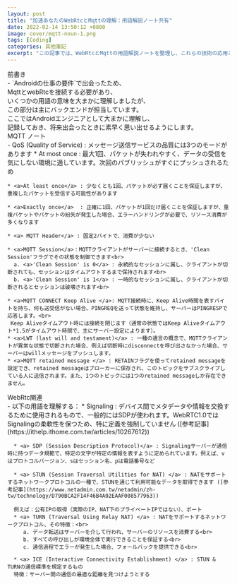 ```yaml
---
layout: post
title: "加速あなたのWebRtcとMqttの理解：用語解説ノート共有"
date: 2022-02-14 13:50:12 +0800
image: cover/mqtt-noun-1.png
tags: [Coding]
categories: 其他筆記
excerpt: "この記事では、WebRtcとMqttの用語解説ノートを整理し、これらの技術の応用と原理をより深く理解できるようにします。WebRtcとMqttに興味があるなら、この記事は見逃せません！"
---
```


<div class="c-border-main-title-2">前書き</div>
  - `Androidの仕事の要件`で出会ったため、<br>
MqttとwebRtcを接続する必要があり、<br>
いくつかの用語の意味を大まかに理解しましたが、<br>
この部分は主にバックエンドが担当しています。<br>
ここではAndroidエンジニアとして大まかに理解し、<br>
記録しておき、将来出会ったときに素早く思い出せるようにします。<br>

<div class="c-border-main-title-2"> MQTT ノート</div>
  - <a> QoS (Quality of Service)</a> : メッセージ送信サービスの品質には3つのモードがあります
    * <a>At most once</a>  : 最大1回、パケットが失われやすく、データの受信を気にしない環境に適しています。次回のパブリッシュがすぐにプッシュされるため

    * <a>At least once</a> : 少なくとも1回、パケットが必ず届くことを保証しますが、重複したパケットを受信する可能性があります

    * <a>Exactly once</a>  : 正確に1回、パケットが1回だけ届くことを保証しますが、重複パケットやパケットの紛失が発生した場合、エラーハンドリングが必要で、リソース消費が多くなります

    * <a> MQTT Header</a> : 固定2バイトで、消費が少ない

    * <a>MQTT Session</a>：MQTTクライアントがサーバーに接続するとき、'Clean Session'フラグでその状態を制御できます<br>
      a. <a>'Clean Session' is 0</a> : 永続的なセッションに属し、クライアントが切断されても、セッションはタイムアウトするまで保持されます<br>
      b. <a>'Clean Session' is 1</a> : 一時的なセッションに属し、クライアントが切断されるとセッションは破壊されます<br>

    * <a>MQTT CONNECT Keep Alive </a>: MQTT接続時に、Keep Alive時間を表すバイトを持ち、何も送受信がない場合、PINGREQを送って状態を維持し、サーバーはPINGRESPで応答します。<br>
     Keep Aliveタイムアウト時には接続を閉じます（通常の状態ではKeep Aliveタイムアウト*1.5がタイムアウト時間で、主にサーバー設定によります）。
    * <a>LWT (last will and testament)</a> : 一種の遺言の概念で、MQTTクライアントが異常な状態で切断された場合、例えば切断時にdisconnectを呼び出さなかった場合、サーバーはwillメッセージをプッシュします。
    * <a>MQTT retained message </a> : RETAINフラグを使ってretained messageを設定でき、retained messageはブローカーに保存され、このトピックをサブスクライブしている人に送信されます。また、1つのトピックには1つのretained messageしか存在できません。


<div class="c-border-main-title-2">WebRtc関連</div>
  - 以下の用語を理解する：
      * <a>Signaling</a> : デバイス間でメタデータや情報を交換するために使用されるもので、一般的にはSDPが使われます。WebRTC1.0ではSignalingの柔軟性を保つため、特に定義を強制していません ([参考記事](https://ithelp.ithome.com.tw/articles/10267612))

      * <a> SDP (Session Description Protocol)</a> : Signalingサーバーが通信時に持つデータ規範で、特定の文字が特定の情報を表すように定められています。例えば、vはプロトコルバージョン、sはセッション名、pは電話番号など

      * <a> STUN (Session Traversal Utilities for NAT) </a> : NATをサポートするネットワークプロトコルの一種で、STUNを通じて利用可能なデータを取得できます ([参考記事](https://www.netadmin.com.tw/netadmin/zh-tw/technology/D790BCA2F14F46B4A02EAAF008577963))

      例えば：公有IPの取得（実際のIP、NAT下のプライベートIPではない）、ポート
      * <a> TURN (Traversal Using Relay NAT) </a> : NATをサポートするネットワークプロトコル、その特徴：<br>
         a. データ転送はサーバーを介して行われ、サーバーのリソースを消費する<br>
         b. すべての呼び出しが環境全体で実行できることを保証する<br>
         c. 通信過程でエラーが発生した場合、フォールバックを提供できる<br>

      * <a> ICE (Interactive Connectivity Establishment) </a> : STUN & TURNの通信標準を規定するもの
      特徴：サーバー間の通信の最適な距離を見つけようとする
